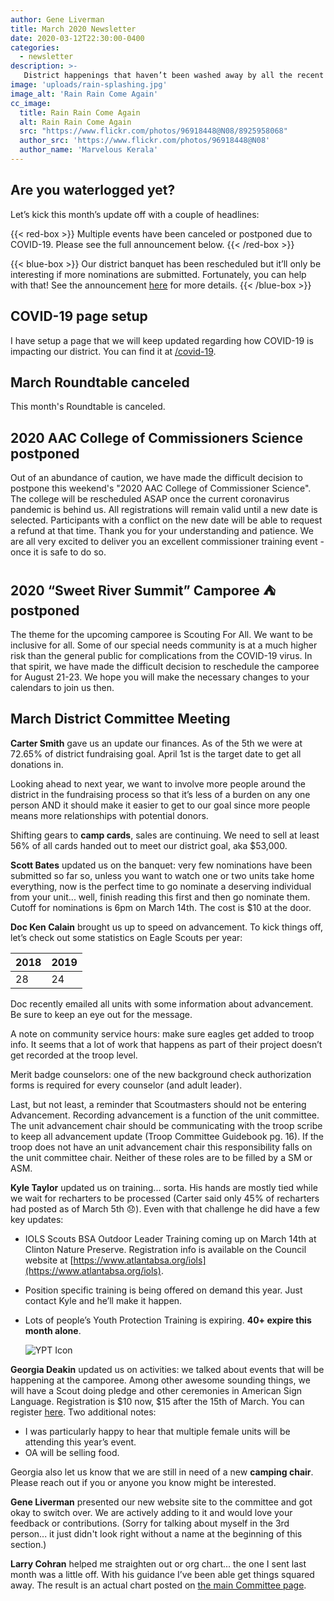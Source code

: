 ```yaml
---
author: Gene Liverman
title: March 2020 Newsletter
date: 2020-03-12T22:30:00-0400
categories:
  - newsletter
description: >-
   District happenings that haven’t been washed away by all the recent rain
image: 'uploads/rain-splashing.jpg'
image_alt: 'Rain Rain Come Again'
cc_image:
  title: Rain Rain Come Again
  alt: Rain Rain Come Again
  src: "https://www.flickr.com/photos/96918448@N08/8925958068"
  author_src: 'https://www.flickr.com/photos/96918448@N08'
  author_name: 'Marvelous Kerala'
---
```


## Are you waterlogged yet?

Let’s kick this month’s update off with a couple of headlines:

{{< red-box >}}
Multiple events have been canceled or postponed due to COVID-19. Please see the full announcement below.
{{< /red-box >}}

{{< blue-box >}}
Our district banquet has been rescheduled but it’ll only be interesting if more nominations are submitted. Fortunately, you can help with that! See the announcement <a href="/blog/2020-03-03-new-banquet-scheduled/">here</a> for more details.
{{< /blue-box >}}

## COVID-19 page setup

I have setup a page that we will keep updated regarding how COVID-19 is impacting our district. You can find it at [/covid-19](/covid-19).

## March Roundtable canceled

This month's Roundtable is canceled.

## 2020 AAC College of Commissioners Science postponed

Out of an abundance of caution, we have made the difficult decision to postpone this weekend's "2020 AAC College of Commissioner Science". The college will be rescheduled ASAP once the current coronavirus pandemic is behind us. All registrations will remain valid until a new date is selected. Participants with a conflict on the new date will be able to request a refund at that time. Thank you for your understanding and patience. We are all very excited to deliver you an excellent commissioner training event - once it is safe to do so.

## 2020 “Sweet River Summit” Camporee ⛺ postponed

The theme for the upcoming camporee is Scouting For All. We want to be inclusive for all. Some of our special needs community is at a much higher risk than the general public for complications from the COVID-19 virus. In that spirit, we have made the difficult decision to reschedule the camporee for August 21-23. We hope you will make the necessary changes to your calendars to join us then.

## March District Committee Meeting

**Carter Smith** gave us an update our finances. As of the 5th we were at 72.65% of district fundraising goal. April 1st is the target date to get all donations in.

Looking ahead to next year, we want to involve more people around the district in the fundraising process so that it’s less of a burden on any one person AND it should make it easier to get to our goal since more people means more relationships with potential donors.

Shifting gears to **camp cards**, sales are continuing. We need to sell at least 56% of all cards handed out to meet our district goal, aka $53,000.

**Scott Bates** updated us on the banquet: very few nominations have been submitted so far so, unless you want to watch one or two units take home everything, now is the perfect time to go nominate a deserving individual from your unit... well, finish reading this first and then go nominate them. Cutoff for nominations is 6pm on March 14th. The cost is $10 at the door.

**Doc Ken Calain** brought us up to speed on advancement. To kick things off, let’s check out some statistics on Eagle Scouts per year:

| 2018 | 2019 |
| ---- | ---- |
| 28   | 24   |

Doc recently emailed all units with some information about advancement. Be sure to keep an eye out for the message.

A note on community service hours: make sure eagles get added to troop info. It seems that a lot of work that happens as part of their project doesn’t get recorded at the troop level.

Merit badge counselors: one of the new background check authorization forms is required for every counselor (and adult leader).

Last, but not least, a reminder that Scoutmasters should not be entering Advancement. Recording advancement is a function of the unit committee. The unit advancement chair should be communicating with the troop scribe to keep all advancement update (Troop Committee Guidebook pg. 16).  If the troop does not have an unit advancement chair this responsibility falls on the unit committee chair. Neither of these roles are to be filled by a SM or ASM.

**Kyle Taylor** updated us on training... sorta. His hands are mostly tied while we wait for recharters to be processed (Carter said only 45% of recharters had posted as of March 5th 😞). Even with that challenge he did have a few key updates:

* IOLS Scouts BSA Outdoor Leader Training coming up on March 14th at Clinton Nature Preserve. Registration info is available on the Council website at [https://www.atlantabsa.org/iols](https://www.atlantabsa.org/iols).
* Position specific training is being offered on demand this year. Just contact Kyle and he’ll make it happen.
* Lots of people’s Youth Protection Training is expiring. **40+ expire this month alone**.

  ![YPT Icon](/uploads/YPT-Banner.png)

**Georgia Deakin** updated us on activities: we talked about events that will be happening at the camporee. Among other awesome sounding things, we will have a Scout doing pledge and other ceremonies in American Sign Language. Registration is $10 now, $15 after the 15th of March. You can register [here](https://www.atlantabsa.org/calendar/district/720/Indian-Springs). Two additional notes:

* I was particularly happy to hear that multiple female units will be attending this year’s event.
* OA will be selling food.

Georgia also let us know that we are still in need of a new **camping chair**. Please reach out if you or anyone you know might be interested.

**Gene Liverman** presented our new website site to the committee and got okay to switch over. We are actively adding to it and would love your feedback or contributions. (Sorry for talking about myself in the 3rd person... it just didn't look right without a name at the beginning of this section.)

**Larry Cohran** helped me straighten out or org chart... the one I sent last month was a little off. With his guidance I’ve been able get things squared away. The result is an actual chart posted on [the main Committee page](/committee/).
